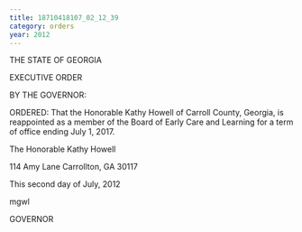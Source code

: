 ```yaml
---
title: 18710418107_02_12_39
category: orders
year: 2012
---
```

 

THE STATE OF GEORGIA

EXECUTIVE ORDER

BY THE GOVERNOR:

ORDERED: That the Honorable Kathy Howell of Carroll County, Georgia, is
reappointed as a member of the Board of Early Care and Learning
for a term of office ending July 1, 2017.

The Honorable Kathy Howell

114 Amy Lane
Carrollton, GA 30117

This second day of July, 2012

mgwl

GOVERNOR

